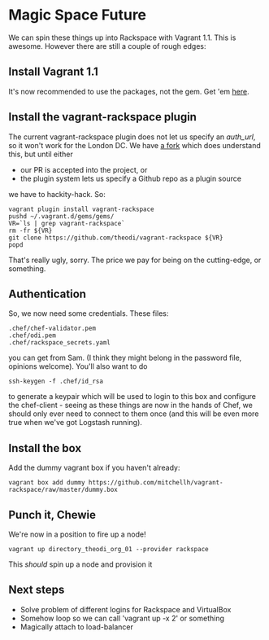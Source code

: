 # Magic Space Future
We can spin these things up into Rackspace with Vagrant 1.1. This is awesome. However there are still a couple of rough edges:

## Install Vagrant 1.1
It's now recommended to use the packages, not the gem. Get 'em [here](http://downloads.vagrantup.com/).

## Install the vagrant-rackspace plugin
The current vagrant-rackspace plugin does not let us specify an _auth_url_, so it won't work for the London DC. We have [a fork](https://github.com/theodi/vagrant-rackspace) which does understand this, but until either

* our PR is accepted into the project, or
* the plugin system lets us specify a Github repo as a plugin source

we have to hackity-hack. So:

    vagrant plugin install vagrant-rackspace
    pushd ~/.vagrant.d/gems/gems/
    VR=`ls | grep vagrant-rackspace`
    rm -fr ${VR}
    git clone https://github.com/theodi/vagrant-rackspace ${VR}
    popd

That's really ugly, sorry. The price we pay for being on the cutting-edge, or something.

## Authentication
So, we now need some credentials. These files:
    
    .chef/chef-validator.pem
    .chef/odi.pem
    .chef/rackspace_secrets.yaml

you can get from Sam. (I think they might belong in the password file, opinions welcome). You'll also want to do

    ssh-keygen -f .chef/id_rsa
    
to generate a keypair which will be used to login to this box and configure the chef-client - seeing as these things are now in the hands of Chef, we should only ever need to connect to them once (and this will be even more true when we've got Logstash running).

## Install the box

Add the dummy vagrant box if you haven't already:

    vagrant box add dummy https://github.com/mitchellh/vagrant-rackspace/raw/master/dummy.box

## Punch it, Chewie
We're now in a position to fire up a node!

    vagrant up directory_theodi_org_01 --provider rackspace
    
This _should_ spin up a node and provision it

## Next steps
* Solve problem of different logins for Rackspace and VirtualBox
* Somehow loop so we can call 'vagrant up -x 2' or something
* Magically attach to load-balancer